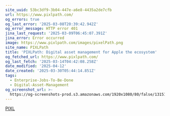 ```yaml
---
site_uuid: 53bc3df9-3b04-447e-a6e8-4435a2de7cfb
url: https://www.pixlpath.com/
og_errors: true
og_last_error: '2025-03-08T20:39:42.942Z'
og_error_message: HTTP error 401
jina_last_request: '2025-03-09T06:45:07.391Z'
jina_error: Error occurred
image: https://www.pixlpath.com/images/pixelPath.png
site_name: PIXLPath
title: 'PIXLPath: Digital asset management for Apple the ecosystem'
og_fetched_url: https://www.pixlpath.com/
og_last_fetch: '2025-03-14T04:42:08.258Z'
date_modified: '2025-04-12'
date_created: '2025-03-30T05:44:14.851Z'
tags:
  - Enterprise-Jobs-To-Be-Done
  - Digital-Asset-Management
og_screenshot_url: >-
  https://og-screenshots-prod.s3.amazonaws.com/1920x1080/80/false/13151d21e7fe889796db9f34f39fb7dccfefd3bfdc9f06b6bc2cb67a9387ab03.jpeg
---
```















[PIXL](https://apps.apple.com/us/app/pixlpath/id6445800950)
